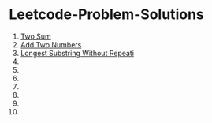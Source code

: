 # Leetcode-Problem-Solutions

1. <a href="https://github.com/niikhilpatel/Leetcode-Problem-Solutions/blob/master/1.%20Two%20Sum/Two_Sum.py">Two Sum</a>
2. <a href="https://github.com/niikhilpatel/Leetcode-Problem-Solutions/blob/master/2.%20Add%20Two%20Numbers/add_two_number.py">Add Two Numbers</a>
3. <a href="https://github.com/niikhilpatel/Leetcode-Problem-Solutions/blob/master/3.%20Longest%20Substring%20Without%20Repeating%20Characters/longest_substring.py">Longest Substring Without Repeati</a>
4. <a href=""></a>
5. <a href=""></a>
6. <a href=""></a>
7. <a href=""></a>
8. <a href=""></a>
9. <a href=""></a>
10. <a href=""></a>







<a href=""></a>
